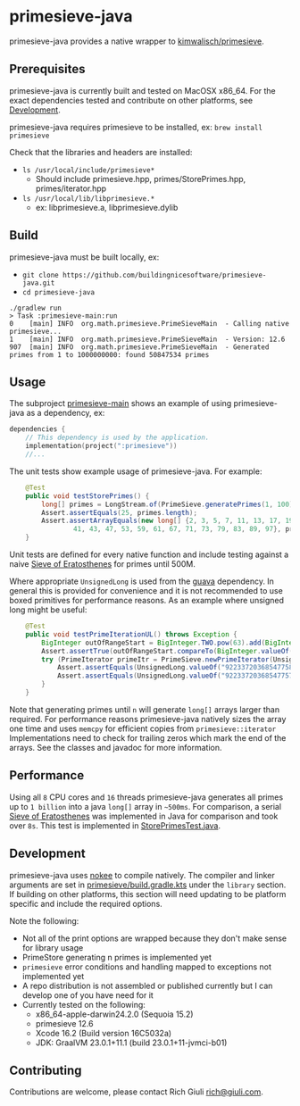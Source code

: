 # primesieve-java

primesieve-java provides a native wrapper to [kimwalisch/primesieve](https://github.com/kimwalisch/primesieve).

## Prerequisites
primesieve-java is currently built and tested on MacOSX x86_64.
For the exact dependencies tested and contribute on other platforms, see [Development](#Development).

primesieve-java requires primesieve to be installed, ex: `brew install primesieve`

Check that the libraries and headers are installed:

* `ls /usr/local/include/primesieve*`
  * Should include primesieve.hpp, primes/StorePrimes.hpp, primes/iterator.hpp
* `ls /usr/local/lib/libprimesieve.*`
  * ex: libprimesieve.a, libprimesieve.dylib

## Build
primesieve-java must be built locally, ex:
* `git clone https://github.com/buildingnicesoftware/primesieve-java.git`
* `cd primesieve-java`

```console
./gradlew run
> Task :primesieve-main:run
0    [main] INFO  org.math.primesieve.PrimeSieveMain  - Calling native primesieve...
1    [main] INFO  org.math.primesieve.PrimeSieveMain  - Version: 12.6
907  [main] INFO  org.math.primesieve.PrimeSieveMain  - Generated primes from 1 to 1000000000: found 50847534 primes
```

## Usage
The subproject [primesieve-main](primesieve-main) shows an example of using primesieve-java as a dependency, ex:
```kotlin
dependencies {
    // This dependency is used by the application.
    implementation(project(":primesieve"))
    //...
```
The unit tests show example usage of primesieve-java. For example:
```java
    @Test
    public void testStorePrimes() {
        long[] primes = LongStream.of(PrimeSieve.generatePrimes(1, 100)).filter(p->p!=0).toArray();
        Assert.assertEquals(25, primes.length);
        Assert.assertArrayEquals(new long[] {2, 3, 5, 7, 11, 13, 17, 19, 23, 29, 31, 37,
                41, 43, 47, 53, 59, 61, 67, 71, 73, 79, 83, 89, 97}, primes);
    }
```
Unit tests are defined for every native function and include testing against a naive [Sieve of Eratosthenes](https://en.wikipedia.org/wiki/Sieve_of_Eratosthenes) for primes until 500M.

Where appropriate `UnsignedLong` is used from the [guava](https://guava.dev/) dependency.
In general this is provided for convenience and it is not recommended to use boxed primitives for performance
reasons. As an example where unsigned long might be useful:
```java
    @Test
    public void testPrimeIterationUL() throws Exception {
        BigInteger outOfRangeStart = BigInteger.TWO.pow(63).add(BigInteger.ONE);
        Assert.assertTrue(outOfRangeStart.compareTo(BigInteger.valueOf(Long.MAX_VALUE)) > 0);
        try (PrimeIterator primeItr = PrimeSieve.newPrimeIterator(UnsignedLong.valueOf(outOfRangeStart.toString()))) {
            Assert.assertEquals(UnsignedLong.valueOf("9223372036854775837"), primeItr.nextULPrime());
            Assert.assertEquals(UnsignedLong.valueOf("9223372036854775783"), primeItr.prevULPrime());
        }
    }
```
Note that generating primes until `n` will generate `long[]` arrays larger than required. For performance
reasons primesieve-java natively sizes the array one time and uses `memcpy` for efficient
copies from `primesieve::iterator` Implementations need to check for trailing zeros which mark the
end of the arrays. See the classes and javadoc for more information.

## Performance
Using all `8` CPU cores and `16` threads primesieve-java generates all primes up to `1 billion` into
a java `long[]` array in `~500ms`. For comparison, a serial [Sieve of Eratosthenes](https://en.wikipedia.org/wiki/Sieve_of_Eratosthenes)
was implemented in Java for comparison and took over `8s`. This test is implemented in
[StorePrimesTest.java](primesieve/src/test/java/org/math/primesieve/StorePrimesTest.java).

## Development
primesieve-java uses [nokee](https://repo.nokee.dev/) to compile natively. The compiler and linker 
arguments are set in [primesieve/build.gradle.kts](build.gradle.kts) under the `library` section. 
If building on other platforms, this section will need updating to be platform specific and include
the required options.

Note the following:
* Not all of the print options are wrapped because they don't make sense for library usage
* PrimeStore generating n primes is implemented yet
* `primesieve` error conditions and handling mapped to exceptions not implemented yet
* A repo distribution is not assembled or published currently but I can develop one of you have need for it
* Currently tested on the following:
  * x86_64-apple-darwin24.2.0 (Sequoia 15.2)
  * primesieve 12.6
  * Xcode 16.2 (Build version 16C5032a)
  * JDK: GraalVM 23.0.1+11.1 (build 23.0.1+11-jvmci-b01)

## Contributing
Contributions are welcome, please contact Rich Giuli <rich@giuli.com>.